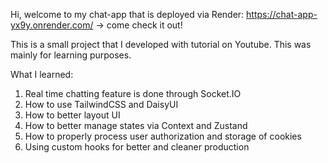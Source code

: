 Hi, welcome to my chat-app that is deployed via Render: https://chat-app-yx9y.onrender.com/ -> come check it out!

This is a small project that I developed with tutorial on Youtube. This was mainly for learning purposes. 

What I learned: 
1. Real time chatting feature is done through Socket.IO
2. How to use TailwindCSS and DaisyUI
3. How to better layout UI
4. How to better manage states via Context and Zustand
5. How to properly process user authorization and storage of cookies
6. Using custom hooks for better and cleaner production
